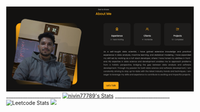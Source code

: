  ![alt text](https://github.com/nivin77789/calci/blob/main/img.png?raw=true) _______________________ [![nivin77789's Stats](https://github-readme-stats.vercel.app/api?username=nivin77789&theme=github_dark&show_icons=true&hide_border=true&count_private=true)](https://github-readme-streak-stats.herokuapp.com/?user=nivin77789&theme=vision-friendly-dark&hide_border=true&date_format=M%20j%5B%2C%20Y%5D) _______________________    ![Leetcode Stats](https://leetcard.jacoblin.cool/nivin77789?ext=heatmap) <img src="https://github-readme-stats.vercel.app/api/top-langs/?username=nivin77789&theme=github_dark&hide_border=true"> 




